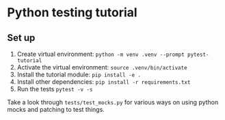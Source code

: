 # Python testing tutorial

## Set up

1. Create virtual environment: `python -m venv .venv --prompt pytest-tutorial`
1. Activate the virtual environment: `source .venv/bin/activate`
1. Install the tutorial module: `pip install -e .`
1. Install other dependencies: `pip install -r requirements.txt`
1. Run the tests `pytest -v -s`

Take a look through `tests/test_mocks.py` for various ways on using python mocks and patching to test things.

